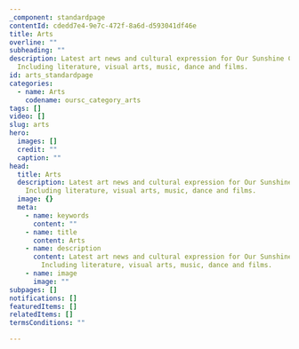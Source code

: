 ```yaml
---
_component: standardpage
contentId: cdedd7e4-9e7c-472f-8a6d-d593041df46e
title: Arts
overline: ""
subheading: ""
description: Latest art news and cultural expression for Our Sunshine Coast.
  Including literature, visual arts, music, dance and films.
id: arts_standardpage
categories:
  - name: Arts
    codename: oursc_category_arts
tags: []
video: []
slug: arts
hero:
  images: []
  credit: ""
  caption: ""
head:
  title: Arts
  description: Latest art news and cultural expression for Our Sunshine Coast.
    Including literature, visual arts, music, dance and films.
  image: {}
  meta:
    - name: keywords
      content: ""
    - name: title
      content: Arts
    - name: description
      content: Latest art news and cultural expression for Our Sunshine Coast.
        Including literature, visual arts, music, dance and films.
    - name: image
      image: ""
subpages: []
notifications: []
featuredItems: []
relatedItems: []
termsConditions: ""

---
```

